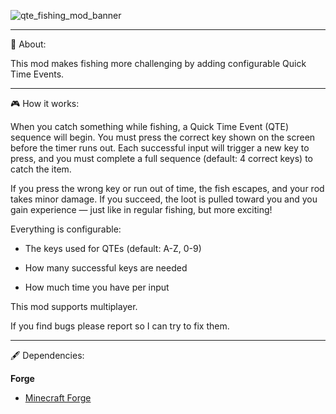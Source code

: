 ![qte_fishing_mod_banner](https://github.com/user-attachments/assets/8e67207f-840b-419e-86d8-e97194b07e9f)

---

📖 About:

This mod makes fishing more challenging by adding configurable Quick Time Events.

---

🎮 How it works:

When you catch something while fishing, a Quick Time Event (QTE) sequence will begin.
You must press the correct key shown on the screen before the timer runs out.
Each successful input will trigger a new key to press, and you must complete a full sequence (default: 4 correct keys) to catch the item.

If you press the wrong key or run out of time, the fish escapes, and your rod takes minor damage.
If you succeed, the loot is pulled toward you and you gain experience — just like in regular fishing, but more exciting!

Everything is configurable:

* The keys used for QTEs (default: A-Z, 0-9)

* How many successful keys are needed

* How much time you have per input

This mod supports multiplayer.

 If you find bugs please report so I can try to fix them.

 ---

 🖋 Dependencies:

**Forge**

- [Minecraft Forge](https://files.minecraftforge.net/net/minecraftforge/forge/)
